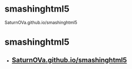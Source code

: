 # smashinghtml5
SaturnOVa.github.io/smashinghtml5

# smashinghtml5

+ ## [SaturnOVa.github.io/smashinghtml5](https://saturnova.github.io/smashinghtml5)